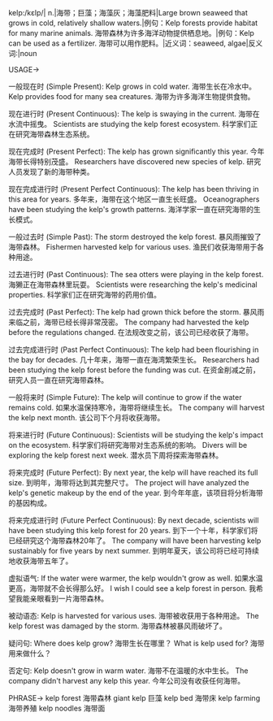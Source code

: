 kelp:/kɛlp/| n.|海带；巨藻；海藻灰；海藻肥料|Large brown seaweed that grows in cold, relatively shallow waters.|例句：Kelp forests provide habitat for many marine animals. 海带森林为许多海洋动物提供栖息地。|例句：Kelp can be used as a fertilizer. 海带可以用作肥料。|近义词：seaweed, algae|反义词:|noun


USAGE->

一般现在时 (Simple Present):
Kelp grows in cold water. 海带生长在冷水中。
Kelp provides food for many sea creatures. 海带为许多海洋生物提供食物。

现在进行时 (Present Continuous):
The kelp is swaying in the current. 海带在水流中摇曳。
Scientists are studying the kelp forest ecosystem. 科学家们正在研究海带森林生态系统。

现在完成时 (Present Perfect):
The kelp has grown significantly this year. 今年海带长得特别茂盛。
Researchers have discovered new species of kelp. 研究人员发现了新的海带种类。

现在完成进行时 (Present Perfect Continuous):
The kelp has been thriving in this area for years.  多年来，海带在这个地区一直生长旺盛。
Oceanographers have been studying the kelp's growth patterns. 海洋学家一直在研究海带的生长模式。

一般过去时 (Simple Past):
The storm destroyed the kelp forest.  暴风雨摧毁了海带森林。
Fishermen harvested kelp for various uses. 渔民们收获海带用于各种用途。

过去进行时 (Past Continuous):
The sea otters were playing in the kelp forest. 海獭正在海带森林里玩耍。
Scientists were researching the kelp's medicinal properties. 科学家们正在研究海带的药用价值。

过去完成时 (Past Perfect):
The kelp had grown thick before the storm.  暴风雨来临之前，海带已经长得非常茂密。
The company had harvested the kelp before the regulations changed. 在法规改变之前，该公司已经收获了海带。

过去完成进行时 (Past Perfect Continuous):
The kelp had been flourishing in the bay for decades.  几十年来，海带一直在海湾繁荣生长。
Researchers had been studying the kelp forest before the funding was cut. 在资金削减之前，研究人员一直在研究海带森林。

一般将来时 (Simple Future):
The kelp will continue to grow if the water remains cold. 如果水温保持寒冷，海带将继续生长。
The company will harvest the kelp next month.  该公司下个月将收获海带。


将来进行时 (Future Continuous):
Scientists will be studying the kelp's impact on the ecosystem. 科学家们将研究海带对生态系统的影响。
Divers will be exploring the kelp forest next week.  潜水员下周将探索海带森林。

将来完成时 (Future Perfect):
By next year, the kelp will have reached its full size. 到明年，海带将达到其完整尺寸。
The project will have analyzed the kelp's genetic makeup by the end of the year.  到今年年底，该项目将分析海带的基因构成。

将来完成进行时 (Future Perfect Continuous):
By next decade, scientists will have been studying this kelp forest for 20 years. 到下一个十年，科学家们将已经研究这个海带森林20年了。
The company will have been harvesting kelp sustainably for five years by next summer. 到明年夏天，该公司将已经可持续地收获海带五年了。


虚拟语气:
If the water were warmer, the kelp wouldn't grow as well. 如果水温更高，海带就不会长得那么好。
I wish I could see a kelp forest in person. 我希望我能亲眼看到一片海带森林。

被动语态:
Kelp is harvested for various uses. 海带被收获用于各种用途。
The kelp forest was damaged by the storm. 海带森林被暴风雨破坏了。

疑问句:
Where does kelp grow? 海带生长在哪里？
What is kelp used for? 海带用来做什么？

否定句:
Kelp doesn't grow in warm water. 海带不在温暖的水中生长。
The company didn't harvest any kelp this year.  今年公司没有收获任何海带。



PHRASE->
kelp forest 海带森林
giant kelp 巨藻
kelp bed 海带床
kelp farming 海带养殖
kelp noodles 海带面
